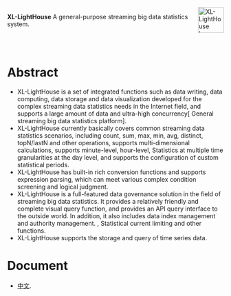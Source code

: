 <img src="https://lighthousedp-1300542249.cos.ap-nanjing.myqcloud.com/github/xl-lighthouse.jpg" alt="XL-LightHouse logo" height="60px" align="right" />

**XL-LightHouse** A general-purpose streaming big data statistics system.

<br></br>


# Abstract

* XL-LightHouse is a set of integrated functions such as data writing, data computing, data storage and data visualization developed for the complex streaming data statistics needs in the Internet field, and supports a large amount of data and ultra-high concurrency[ General streaming big data statistics platform].
* XL-LightHouse currently basically covers common streaming data statistics scenarios, including count, sum, max, min, avg, distinct, topN/lastN and other operations, supports multi-dimensional calculations, supports minute-level, hour-level, Statistics at multiple time granularities at the day level, and supports the configuration of custom statistical periods.
* XL-LightHouse has built-in rich conversion functions and supports expression parsing, which can meet various complex condition screening and logical judgment.
* XL-LightHouse is a full-featured data governance solution in the field of streaming big data statistics. It provides a relatively friendly and complete visual query function, and provides an API query interface to the outside world. In addition, it also includes data index management and authority management. , Statistical current limiting and other functions.
* XL-LightHouse supports the storage and query of time series data.

# Document

- [中文](doc/ZH_CN.md).